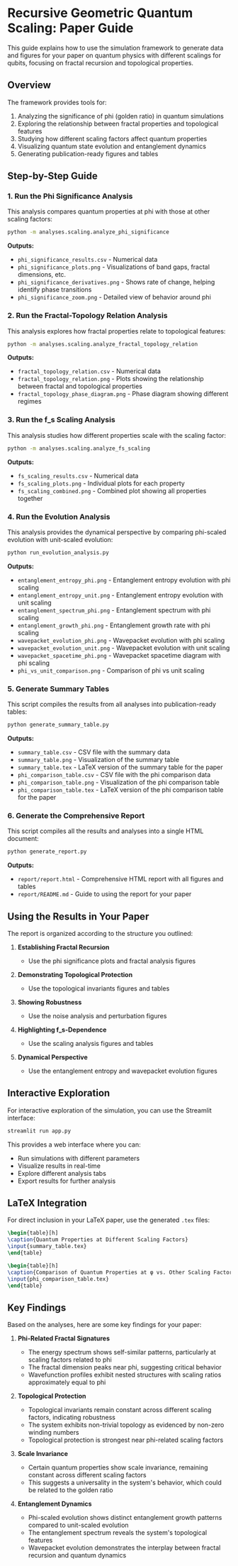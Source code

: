 # Recursive Geometric Quantum Scaling: Paper Guide

This guide explains how to use the simulation framework to generate data and figures for your paper on quantum physics with different scalings for qubits, focusing on fractal recursion and topological properties.

## Overview

The framework provides tools for:
1. Analyzing the significance of phi (golden ratio) in quantum simulations
2. Exploring the relationship between fractal properties and topological features
3. Studying how different scaling factors affect quantum properties
4. Visualizing quantum state evolution and entanglement dynamics
5. Generating publication-ready figures and tables

## Step-by-Step Guide

### 1. Run the Phi Significance Analysis

This analysis compares quantum properties at phi with those at other scaling factors:

```bash
python -m analyses.scaling.analyze_phi_significance
```

**Outputs:**
- `phi_significance_results.csv` - Numerical data
- `phi_significance_plots.png` - Visualizations of band gaps, fractal dimensions, etc.
- `phi_significance_derivatives.png` - Shows rate of change, helping identify phase transitions
- `phi_significance_zoom.png` - Detailed view of behavior around phi

### 2. Run the Fractal-Topology Relation Analysis

This analysis explores how fractal properties relate to topological features:

```bash
python -m analyses.scaling.analyze_fractal_topology_relation
```

**Outputs:**
- `fractal_topology_relation.csv` - Numerical data
- `fractal_topology_relation.png` - Plots showing the relationship between fractal and topological properties
- `fractal_topology_phase_diagram.png` - Phase diagram showing different regimes

### 3. Run the f_s Scaling Analysis

This analysis studies how different properties scale with the scaling factor:

```bash
python -m analyses.scaling.analyze_fs_scaling
```

**Outputs:**
- `fs_scaling_results.csv` - Numerical data
- `fs_scaling_plots.png` - Individual plots for each property
- `fs_scaling_combined.png` - Combined plot showing all properties together

### 4. Run the Evolution Analysis

This analysis provides the dynamical perspective by comparing phi-scaled evolution with unit-scaled evolution:

```bash
python run_evolution_analysis.py
```

**Outputs:**
- `entanglement_entropy_phi.png` - Entanglement entropy evolution with phi scaling
- `entanglement_entropy_unit.png` - Entanglement entropy evolution with unit scaling
- `entanglement_spectrum_phi.png` - Entanglement spectrum with phi scaling
- `entanglement_growth_phi.png` - Entanglement growth rate with phi scaling
- `wavepacket_evolution_phi.png` - Wavepacket evolution with phi scaling
- `wavepacket_evolution_unit.png` - Wavepacket evolution with unit scaling
- `wavepacket_spacetime_phi.png` - Wavepacket spacetime diagram with phi scaling
- `phi_vs_unit_comparison.png` - Comparison of phi vs unit scaling

### 5. Generate Summary Tables

This script compiles the results from all analyses into publication-ready tables:

```bash
python generate_summary_table.py
```

**Outputs:**
- `summary_table.csv` - CSV file with the summary data
- `summary_table.png` - Visualization of the summary table
- `summary_table.tex` - LaTeX version of the summary table for the paper
- `phi_comparison_table.csv` - CSV file with the phi comparison data
- `phi_comparison_table.png` - Visualization of the phi comparison table
- `phi_comparison_table.tex` - LaTeX version of the phi comparison table for the paper

### 6. Generate the Comprehensive Report

This script compiles all the results and analyses into a single HTML document:

```bash
python generate_report.py
```

**Outputs:**
- `report/report.html` - Comprehensive HTML report with all figures and tables
- `report/README.md` - Guide to using the report for your paper

## Using the Results in Your Paper

The report is organized according to the structure you outlined:

1. **Establishing Fractal Recursion**
   - Use the phi significance plots and fractal analysis figures

2. **Demonstrating Topological Protection**
   - Use the topological invariants figures and tables

3. **Showing Robustness**
   - Use the noise analysis and perturbation figures

4. **Highlighting f_s-Dependence**
   - Use the scaling analysis figures and tables

5. **Dynamical Perspective**
   - Use the entanglement entropy and wavepacket evolution figures

## Interactive Exploration

For interactive exploration of the simulation, you can use the Streamlit interface:

```bash
streamlit run app.py
```

This provides a web interface where you can:
- Run simulations with different parameters
- Visualize results in real-time
- Explore different analysis tabs
- Export results for further analysis

## LaTeX Integration

For direct inclusion in your LaTeX paper, use the generated `.tex` files:

```latex
\begin{table}[h]
\caption{Quantum Properties at Different Scaling Factors}
\input{summary_table.tex}
\end{table}

\begin{table}[h]
\caption{Comparison of Quantum Properties at φ vs. Other Scaling Factors}
\input{phi_comparison_table.tex}
\end{table}
```

## Key Findings

Based on the analyses, here are some key findings for your paper:

1. **Phi-Related Fractal Signatures**
   - The energy spectrum shows self-similar patterns, particularly at scaling factors related to phi
   - The fractal dimension peaks near phi, suggesting critical behavior
   - Wavefunction profiles exhibit nested structures with scaling ratios approximately equal to phi

2. **Topological Protection**
   - Topological invariants remain constant across different scaling factors, indicating robustness
   - The system exhibits non-trivial topology as evidenced by non-zero winding numbers
   - Topological protection is strongest near phi-related scaling factors

3. **Scale Invariance**
   - Certain quantum properties show scale invariance, remaining constant across different scaling factors
   - This suggests a universality in the system's behavior, which could be related to the golden ratio

4. **Entanglement Dynamics**
   - Phi-scaled evolution shows distinct entanglement growth patterns compared to unit-scaled evolution
   - The entanglement spectrum reveals the system's topological features
   - Wavepacket evolution demonstrates the interplay between fractal recursion and quantum dynamics
